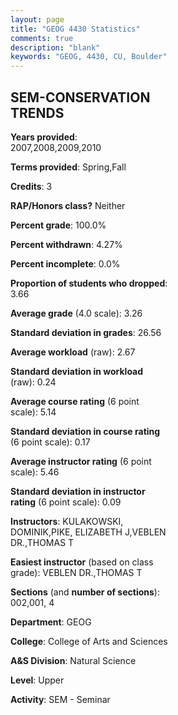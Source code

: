 ```yaml
---
layout: page
title: "GEOG 4430 Statistics"
comments: true
description: "blank"
keywords: "GEOG, 4430, CU, Boulder"
--- 
```

<head>
<script src="https://ajax.googleapis.com/ajax/libs/jquery/2.1.3/jquery.min.js"></script>
<script src="https://dl.dropboxusercontent.com/s/pc42nxpaw1ea4o9/highcharts.js?dl=0"></script>
<!-- <script src="../assets/js/highcharts.js"></script> -->
<style type="text/css">@font-face {
	font-family: "Bebas Neue";
	src: url(https://www.filehosting.org/file/details/544349/BebasNeue%20Regular.otf) format("opentype");
	}
	h1.Bebas { 
		font-family: "Bebas Neue", Verdana, Tahoma;
	}
</style>
</head>
<body>
	<div id="container" style="float: right; width: 45%; height: 88%; margin-left: 2.5%; margin-right: 2.5%;"></div>
	<script language="JavaScript">
		$(document).ready(function() {
		var chart = {type: 'column'};
		var title = {text: 'Grade Distribution'};
		var xAxis = {categories: ['A','B','C','D','F'],crosshair: true};
		var yAxis = {min: 0,title: {text: 'Percentage'}};
		var tooltip = {headerFormat: '<center><b><span style="font-size:20px">{point.key}</span></b></center>',
		               pointFormat: '<td style="padding:0"><b>{point.y:.1f}%</b></td>',
		               footerFormat: '</table>',shared: true,useHTML: true};
		var plotOptions = {column: {pointPadding: 0.0,borderWidth: 0}};  
		var credits = {enabled: false};var series= [{name: 'Percent',data: [53.16,32.91,8.86,2.53,2.53,]}];
		var json = {};
		json.chart = chart;
		json.title = title;
		json.tooltip = tooltip;
		json.xAxis = xAxis;
		json.yAxis = yAxis;  
		json.series = series;
		json.plotOptions = plotOptions;  
		json.credits = credits;
		$('#container').highcharts(json);
	});
	</script>
</body>
			   
## SEM-CONSERVATION TRENDS

**Years provided**: 2007,2008,2009,2010

**Terms provided**: Spring,Fall

**Credits**: 3

**RAP/Honors class?** Neither

**Percent grade**: 100.0%

**Percent withdrawn**: 4.27%

**Percent incomplete**: 0.0%

**Proportion of students who dropped**: 3.66

**Average grade** (4.0 scale): 3.26

**Standard deviation in grades**: 26.56

**Average workload** (raw): 2.67

**Standard deviation in workload** (raw): 0.24

**Average course rating** (6 point scale): 5.14

**Standard deviation in course rating** (6 point scale): 0.17

**Average instructor rating** (6 point scale): 5.46

**Standard deviation in instructor rating** (6 point scale): 0.09

**Instructors**: KULAKOWSKI, DOMINIK,PIKE, ELIZABETH J,VEBLEN DR.,THOMAS T

**Easiest instructor** (based on class grade): VEBLEN DR.,THOMAS T

**Sections** (and **number of sections**): 002,001, 4

**Department**: GEOG

**College**: College of Arts and Sciences

**A&S Division**: Natural Science

**Level**: Upper

**Activity**: SEM - Seminar